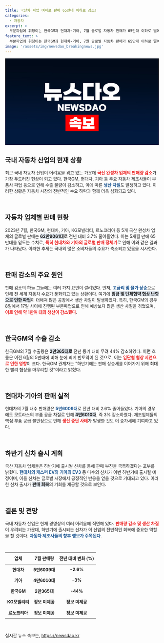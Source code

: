 ```yaml
---
title: 국산차 파업 여파로 판매 65만대 이하로 감소!
categories:
  - 자동차
excerpt: >
  부분파업에 휘청이는 한국GM과 현대차·기아, 7월 글로벌 자동차 판매가 65만대 이하로 떨어지는 충격의 원인은? 수출 감소와 생산 차질로 가뜩이나 어려운 시장에서 위기를 극복할 신차들이 등장할까?
feature_text: >
  부분파업에 휘청이는 한국GM과 현대차·기아, 7월 글로벌 자동차 판매가 65만대 이하로 떨어지는 충격의 원인은? 수출 감소와 생산 차질로 가뜩이나 어려운 시장에서 위기를 극복할 신차들이 등장할까?
image: '/assets/img/newsdao_breakingnews.jpg'
---
```


<p><img src="/assets/img/newsdao_breakingnews.jpg" alt="ontimetimes 속보" /></p>

<h2 data-ke-size="size26">국내 자동차 산업의 현재 상황</h2>

<p data-ke-size="size16">최근 국내 자동차 산업이 어려움을 겪고 있는 가운데 <b><span style="color: #ee2323;">국산 완성차 업체의 판매량 감소</span></b>가 가장 두드러진 현상이 되고 있다. 한국GM, 현대차, 기아 등 주요 자동차 제조사들이 부품사 파업 등으로 인해 수출 물량이 감소하고, 이에 따른 <b><span style="color: #1a5490;">생산 차질</span></b>도 발생하고 있다. 이러한 상황은 자동차 시장의 전반적인 수요 하락과 함께 더욱 심화되고 있다.</p>

<p data-ke-size="size16">&nbsp;</p>

<h2 data-ke-size="size26">자동차 업체별 판매 현황</h2>

<p data-ke-size="size16">2023년 7월, 한국GM, 현대차, 기아, KG모빌리티, 르노코리아 등 5개 국산 완성차 업체의 글로벌 판매는 <b><span style="background-color: #21538527;">62만9061대</span></b>로 전년 대비 3.7% 줄어들었다. 이는 5개월 만에 65만대를 밑도는 수치로, <b><span style="color: #ee2323;">특히 현대차와 기아의 글로벌 판매 정체기</span></b>로 인해 이와 같은 결과가 나타났다. 이러한 추세는 국내외 많은 소비자들의 수요가 축소되고 있음을 시사한다.</p>

<p data-ke-size="size16">&nbsp;</p>

<h2 data-ke-size="size26">판매 감소의 주요 원인</h2>

<p data-ke-size="size16">판매 감소의 하늘 그늘에는 여러 가지 요인이 깔려있다. 먼저, <b><span style="color: #1a5490;">고금리 및 물가 상승</span></b>으로 인해 전 세계 자동차 수요가 둔화되고 있는 상황이다. 여기에 <b><span style="background-color: #21538527;">임금 및 단체협약 협상 난항으로 인한 파업</span></b>이 더해져 많은 공장에서 생산 차질이 발생하였다. 특히, 한국GM의 경우 8일에서 17일 사이에 진행된 부분파업으로 인해 예상보다 많은 생산 차질을 겪었으며, <b><span style="color: #ee2323;">이로 인해 약 1만여 대의 생산이 감소했다</span></b>.</p>

<p data-ke-size="size16">&nbsp;</p>

<h2 data-ke-size="size26">한국GM의 수출 감소</h2>

<p data-ke-size="size16">한국GM의 7월 수출량은 <b><span style="background-color: #21538527;">2만365대로</span></b> 전년 동기 대비 무려 44% 감소하였다. 이런 흐름은 이전 6월의 5만대에 비해 눈에 띄게 반토막이 된 것으로, 이는 <b><span style="color: #ee2323;">임단협 협상 지연으로 인한 영향</span></b>이 크다. 한국GM 관계자는 "하반기에는 판매 상승세를 이어가기 위해 최대한 빨리 협상을 마무리할 것"이라고 밝혔다.</p>

<p data-ke-size="size16">&nbsp;</p>

<h2 data-ke-size="size26">현대차·기아의 판매 실적</h2>

<p data-ke-size="size16">현대차의 7월 내수 판매량은 <b><span style="color: #1a5490;">5만6009대</span></b>로 전년 대비 2.6% 줄어들었다. 기아의 경우에도 모트라스의 부품 공급 차질로 인해 <b><span style="background-color: #21538527;">4만6010대</span></b>, 즉 3% 감소하였다. 제조업체들의 핵심 부품 공급 불안정으로 인해 <b><span style="color: #ee2323;">생산 중단 사태</span></b>가 발생한 것도 이 증가세에 기여하고 있다.</p>

<p data-ke-size="size16">&nbsp;</p>

<h2 data-ke-size="size26">하반기 신차 출시 계획</h2>

<p data-ke-size="size16">국산 자동차 업체들은 하반기에 출시될 신차를 통해 판매 부진을 극복하겠다는 포부를 밝혔다. <b><span style="color: #1a5490;">현대차의 캐스퍼 EV와 기아의 EV3</span></b> 등 다수의 신차가 이번 하반기에 출시될 예정이며, 이들 신차는 글로벌 시장에서 긍정적인 반응을 얻을 것으로 기대되고 있다. 이러한 신차 출시가 <b><span style="background-color: #21538527;">판매 회복</span></b>의 기회를 제공할 것으로 보인다.</p>

<p data-ke-size="size16">&nbsp;</p>

<h2 data-ke-size="size26">결론 및 전망</h2>

<p data-ke-size="size16">국내 자동차 산업은 현재 경영상의 여러 어려움에 직면해 있다. <b><span style="color: #ee2323;">판매량 감소 및 생산 차질</span></b>이 우려되는 가운데, 하반기에 출시되는 신차가 이 산업의 전반적인 회복에 중요한 역할을 할 것이다. <b><span style="color: #1a5490;">자동차 제조사들의 향후 행보가 주목된다</span></b>.</p>

<p data-ke-size="size16">&nbsp;</p>

<table style="width: 100%; border-collapse: collapse;">
    <thead>
        <tr>
            <th style="text-align: center; height: 30px;"><b>업체</b></th>
            <th style="text-align: center; height: 30px;"><b>7월 판매량</b></th>
            <th style="text-align: center; height: 30px;"><b>전년 대비 변화 (%)</b></th>
        </tr>
    </thead>
    <tbody>
        <tr>
            <td style="text-align: center; height: 30px;"><b>현대차</b></td>
            <td style="text-align: center; height: 30px;"><b>5만6009대</b></td>
            <td style="text-align: center; height: 30px;"><b>-2.6%</b></td>
        </tr>
        <tr>
            <td style="text-align: center; height: 30px;"><b>기아</b></td>
            <td style="text-align: center; height: 30px;"><b>4만6010대</b></td>
            <td style="text-align: center; height: 30px;"><b>-3%</b></td>
        </tr>
        <tr>
            <td style="text-align: center; height: 30px;"><b>한국GM</b></td>
            <td style="text-align: center; height: 30px;"><b>2만365대</b></td>
            <td style="text-align: center; height: 30px;"><b>-44%</b></td>
        </tr>
        <tr>
            <td style="text-align: center; height: 30px;"><b>KG모빌리티</b></td>
            <td style="text-align: center; height: 30px;"><b>정보 미제공</b></td>
            <td style="text-align: center; height: 30px;"><b>정보 미제공</b></td>
        </tr>
        <tr>
            <td style="text-align: center; height: 30px;"><b>르노코리아</b></td>
            <td style="text-align: center; height: 30px;"><b>정보 미제공</b></td>
            <td style="text-align: center; height: 30px;"><b>정보 미제공</b></td>
        </tr>
    </tbody>
</table>

<p data-ke-size="size16">&nbsp;</p>
실시간 뉴스 속보는, <a href="https://newsdao.kr" rel="dofollow">https://newsdao.kr</a>


